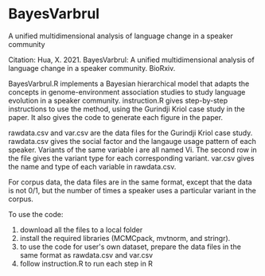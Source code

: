 # BayesVarbrul

A unified multidimensional analysis of language change in a speaker community

Citation: Hua, X. 2021. BayesVarbrul: A unified multidimensional analysis of language change in a speaker community. BioRxiv.

BayesVarbrul.R implements a Bayesian hierarchical model that adapts the concepts in genome-environment association studies to study language evolution in a speaker community.
instruction.R gives step-by-step instructions to use the method, using the Gurindji Kriol case study in the paper. It also gives the code to generate each figure in the paper.

rawdata.csv and var.csv are the data files for the Gurindji Kriol case study. rawdata.csv gives the social factor and the langauge usage pattern of each speaker. Variants of the same variable i are all named Vi. The second row in the file gives the variant type for each corresponding variant. var.csv gives the name and type of each variable in rawdata.csv.

For corpus data, the data files are in the same format, except that the data is not 0/1, but the number of times a speaker uses a particular variant in the corpus.

To use the code:
1) download all the files to a local folder
2) install the required libraries (MCMCpack, mvtnorm, and stringr).
3) to use the code for user's own dataset, prepare the data files in the same format as rawdata.csv and var.csv
4) follow instruction.R to run each step in R

